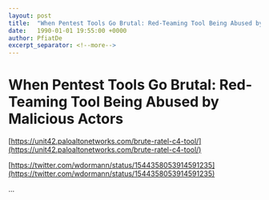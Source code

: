 ```yaml
---
layout: post
title:  "When Pentest Tools Go Brutal: Red-Teaming Tool Being Abused by Malicious Actors"
date:   1990-01-01 19:55:00 +0000
author: PfiatDe
excerpt_separator: <!--more-->
---
```


# When Pentest Tools Go Brutal: Red-Teaming Tool Being Abused by Malicious Actors

[https://unit42.paloaltonetworks.com/brute-ratel-c4-tool/](https://unit42.paloaltonetworks.com/brute-ratel-c4-tool/)

[https://twitter.com/wdormann/status/1544358053914591235](https://twitter.com/wdormann/status/1544358053914591235)

...
<!--more-->
